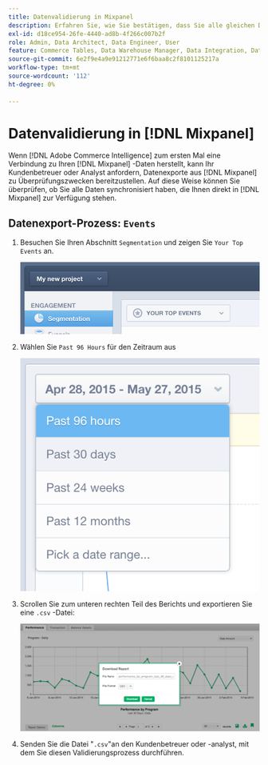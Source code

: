 ```yaml
---
title: Datenvalidierung in Mixpanel
description: Erfahren Sie, wie Sie bestätigen, dass Sie alle gleichen Daten synchronisiert haben, die Ihnen direkt in Mixpanel zur Verfügung stehen.
exl-id: d18ce954-26fe-4440-ad8b-4f266c007b2f
role: Admin, Data Architect, Data Engineer, User
feature: Commerce Tables, Data Warehouse Manager, Data Integration, Data Import/Export
source-git-commit: 6e2f9e4a9e91212771e6f6baa8c2f8101125217a
workflow-type: tm+mt
source-wordcount: '112'
ht-degree: 0%

---
```


# Datenvalidierung in [!DNL Mixpanel]

Wenn [!DNL Adobe Commerce Intelligence] zum ersten Mal eine Verbindung zu Ihren [!DNL Mixpanel] -Daten herstellt, kann Ihr Kundenbetreuer oder Analyst anfordern, Datenexporte aus [!DNL Mixpanel] zu Überprüfungszwecken bereitzustellen. Auf diese Weise können Sie überprüfen, ob Sie alle Daten synchronisiert haben, die Ihnen direkt in [!DNL Mixpanel] zur Verfügung stehen.

## Datenexport-Prozess: `Events`

1. Besuchen Sie Ihren Abschnitt `Segmentation` und zeigen Sie `Your Top Events` an.

   ![](../../../assets/your-top-events.png)

1. Wählen Sie `Past 96 Hours` für den Zeitraum aus

   ![](../../../assets/past-96-hours.png)

1. Scrollen Sie zum unteren rechten Teil des Berichts und exportieren Sie eine `.csv` -Datei:

   ![](../../../assets/export-csv-mixpanel.png)

1. Senden Sie die Datei &quot;`.csv`&quot;an den Kundenbetreuer oder -analyst, mit dem Sie diesen Validierungsprozess durchführen.
